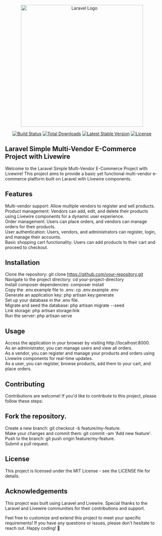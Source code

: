 <p align="center"><a href="https://laravel.com" target="_blank"><img src="https://raw.githubusercontent.com/laravel/art/master/logo-lockup/5%20SVG/2%20CMYK/1%20Full%20Color/laravel-logolockup-cmyk-red.svg" width="400" alt="Laravel Logo"></a></p>

<p align="center">
<a href="https://github.com/laravel/framework/actions"><img src="https://github.com/laravel/framework/workflows/tests/badge.svg" alt="Build Status"></a>
<a href="https://packagist.org/packages/laravel/framework"><img src="https://img.shields.io/packagist/dt/laravel/framework" alt="Total Downloads"></a>
<a href="https://packagist.org/packages/laravel/framework"><img src="https://img.shields.io/packagist/v/laravel/framework" alt="Latest Stable Version"></a>
<a href="https://packagist.org/packages/laravel/framework"><img src="https://img.shields.io/packagist/l/laravel/framework" alt="License"></a>
</p>

## Laravel Simple Multi-Vendor E-Commerce Project with Livewire

Welcome to the Laravel Simple Multi-Vendor E-Commerce Project with Livewire! This project aims to provide a basic yet functional multi-vendor e-commerce platform built on Laravel with Livewire components.

## Features

Multi-vendor support: Allow multiple vendors to register and sell products.
<br>
Product management: Vendors can add, edit, and delete their products using Livewire components for a dynamic user experience.
<br>
Order management: Users can place orders, and vendors can manage orders for their products.
<br>
User authentication: Users, vendors, and administrators can register, login, and manage their accounts.
<br>
Basic shopping cart functionality: Users can add products to their cart and proceed to checkout.

## Installation

Clone the repository: git clone https://github.com/your-repository.git
<br>
Navigate to the project directory: cd your-project-directory
<br>
Install composer dependencies: composer install
<br>
Copy the .env.example file to .env: cp .env.example .env
<br>
Generate an application key: php artisan key:generate
<br>
Set up your database in the .env file.
<br>
Migrate and seed the database: php artisan migrate --seed
<br>
Link storage: php artisan storage:link
<br>
Run the server: php artisan serve

## Usage

Access the application in your browser by visiting http://localhost:8000.
<br>
As an administrator, you can manage users and view all orders.
<br>
As a vendor, you can register and manage your products and orders using Livewire components for real-time updates.
<br>
As a user, you can register, browse products, add them to your cart, and place orders.

## Contributing
Contributions are welcome! If you'd like to contribute to this project, please follow these steps:

## Fork the repository.

Create a new branch: git checkout -b feature/my-feature.
<br>
Make your changes and commit them: git commit -am 'Add new feature'.
<br>
Push to the branch: git push origin feature/my-feature.
<br>
Submit a pull request.

## License
This project is licensed under the MIT License - see the LICENSE file for details.

## Acknowledgements

This project was built using Laravel and Livewire. Special thanks to the Laravel and Livewire communities for their contributions and support.

Feel free to customize and extend this project to meet your specific requirements! If you have any questions or issues, please don't hesitate to reach out. Happy coding! 🚀
